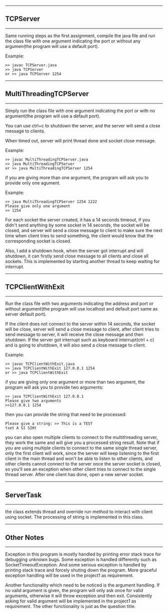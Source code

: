 ------------------------------------------
## TCPServer
------------------------------------------

Same running steps as the first assignment, compile the java file and run the class file with one argument indicating the port or without any argumen(the program will use a default port).

Example:

    >> javac TCPServer.java
    >> java TCPServer
    or >> java TCPServer 1254

------------------------------------------
## MultiThreadingTCPServer
------------------------------------------

Simply run the class file with one argument indicating the port or with no argument(the program will use a default port).

You can use ctrl+c to shutdown the server, and the server will send a close message to clients. 

When timed out, server will print thread done and socket close message.

Example: 

    >> javac MultiThreadingTCPServer.java
    >> java MultiThreadingTCPServer
    or >> java MultiThreadingTCPServer 1254
    
if you are giving more than one argument, the program will ask you to provide only one agument.

Example:

    >> java MultiThreadingTCPServer 1254 1222
    Please give only one argument
    >> 1254

For each socket the server created, it has a 14 seconds timeout, if you didn't send anything by some socket in 14 seconds, the socket will be closed, and server will send a close message to client to make sure the next time when client tries to send something, the client would know that the corresponding socket is closed. 

Also, I add a shutdown hook, when the server got interrupt and will shutdown, it can firstly send close message to all clients and close all sockets. This is implemented by starting another thread to keep waiting for interrupt.

------------------------------------------
## TCPClientWithExit
------------------------------------------

Run the class file with two arguments indicating the address and port or without argument(the program will use localhost and default port same as server default port).


If the client does not connect to the server within 14 seconds, the socket will be close, server will send a close message to client, after client tries to send message to server, it will receive the close message and then shutdown. If the server got interrupt such as keyboard interrupt(ctrl + c) and is going to shutdown, it will also send a close message to client.

Example:

    >> javac TCPClientWithExit.java
    >> java TCPClientWithExit 127.0.0.1 1254
    or >> java TCPClientWithExit
    
if you are giving only one argument or more than two argument, the program will ask you to provide two arguments:

    >> java TCPClientWithExit 127.0.0.1
    Please give two arguments
    >>127.0.0.1 1254

then you can provide the string that need to be processed:

    Please give a string: >> This is a TEST
    tset A SI SIHt

you can also open multiple clients to connect to the multithreading server, they work the same and will give you a processed string result. Note that if you are using multiple clients to connect to the same single thread server, only the first client will work, since the server will keep listening to the first client in the main thread and won't be able to listen to other clients, and other clients cannot connect to the server once the server socket is closed, so you'll see an exception when other client tries to connect to the single thread server. After one client has done, open a new server socket.

------------------------------------------
## ServerTask
------------------------------------------

the class extends thread and override run method to interact with client using socket. The processing of string is implemented in this class.

------------------------------------------
## Other Notes
------------------------------------------

Exception in this program is mostly handled by printing error stack trace for debugging unknown bugs. Some exception is handled differently such as SocketTimeoutException. And some serious exception is handled by printing stack trace and forcely shuting down the program. More graceful exception handling will be used in the project1 as requirement. 


Another functionality which need to be noticed is the argument handling. If no valid argument is given, the program will only ask once for valid arguments, otherwise it will throw exception and then exit. Consistently asking for valid argument will be implemented in the project1 as requirement. The other functionality is just as the question title. 
